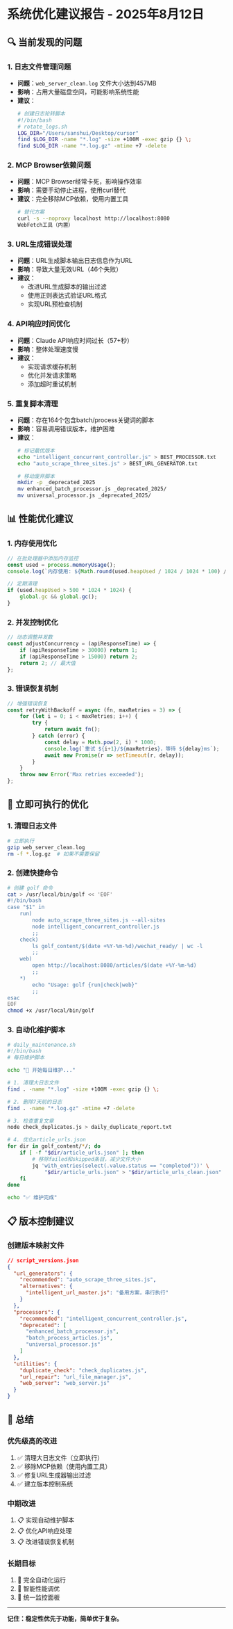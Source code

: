 # 系统优化建议报告 - 2025年8月12日

## 🔍 当前发现的问题

### 1. 日志文件管理问题
- **问题**：`web_server_clean.log` 文件大小达到457MB
- **影响**：占用大量磁盘空间，可能影响系统性能
- **建议**：
  ```bash
  # 创建日志轮转脚本
  #!/bin/bash
  # rotate_logs.sh
  LOG_DIR="/Users/sanshui/Desktop/cursor"
  find $LOG_DIR -name "*.log" -size +100M -exec gzip {} \;
  find $LOG_DIR -name "*.log.gz" -mtime +7 -delete
  ```

### 2. MCP Browser依赖问题
- **问题**：MCP Browser经常卡死，影响操作效率
- **影响**：需要手动停止进程，使用curl替代
- **建议**：完全移除MCP依赖，使用内置工具
  ```bash
  # 替代方案
  curl -s --noproxy localhost http://localhost:8080
  WebFetch工具（内置）
  ```

### 3. URL生成错误处理
- **问题**：URL生成脚本输出日志信息作为URL
- **影响**：导致大量无效URL（46个失败）
- **建议**：
  - 改进URL生成脚本的输出过滤
  - 使用正则表达式验证URL格式
  - 实现URL预检查机制

### 4. API响应时间优化
- **问题**：Claude API响应时间过长（57+秒）
- **影响**：整体处理速度慢
- **建议**：
  - 实现请求缓存机制
  - 优化并发请求策略
  - 添加超时重试机制

### 5. 重复脚本清理
- **问题**：存在164个包含batch/process关键词的脚本
- **影响**：容易调用错误版本，维护困难
- **建议**：
  ```bash
  # 标记最优版本
  echo "intelligent_concurrent_controller.js" > BEST_PROCESSOR.txt
  echo "auto_scrape_three_sites.js" > BEST_URL_GENERATOR.txt
  
  # 移动废弃脚本
  mkdir -p _deprecated_2025
  mv enhanced_batch_processor.js _deprecated_2025/
  mv universal_processor.js _deprecated_2025/
  ```

## 📊 性能优化建议

### 1. 内存使用优化
```javascript
// 在批处理器中添加内存监控
const used = process.memoryUsage();
console.log(`内存使用: ${Math.round(used.heapUsed / 1024 / 1024 * 100) / 100} MB`);

// 定期清理
if (used.heapUsed > 500 * 1024 * 1024) {
    global.gc && global.gc();
}
```

### 2. 并发控制优化
```javascript
// 动态调整并发数
const adjustConcurrency = (apiResponseTime) => {
    if (apiResponseTime > 30000) return 1;
    if (apiResponseTime > 15000) return 2;
    return 2; // 最大值
};
```

### 3. 错误恢复机制
```javascript
// 增强错误恢复
const retryWithBackoff = async (fn, maxRetries = 3) => {
    for (let i = 0; i < maxRetries; i++) {
        try {
            return await fn();
        } catch (error) {
            const delay = Math.pow(2, i) * 1000;
            console.log(`重试 ${i+1}/${maxRetries}，等待 ${delay}ms`);
            await new Promise(r => setTimeout(r, delay));
        }
    }
    throw new Error('Max retries exceeded');
};
```

## 🚀 立即可执行的优化

### 1. 清理日志文件
```bash
# 立即执行
gzip web_server_clean.log
rm -f *.log.gz  # 如果不需要保留
```

### 2. 创建快捷命令
```bash
# 创建 golf 命令
cat > /usr/local/bin/golf << 'EOF'
#!/bin/bash
case "$1" in
    run)
        node auto_scrape_three_sites.js --all-sites
        node intelligent_concurrent_controller.js
        ;;
    check)
        ls golf_content/$(date +%Y-%m-%d)/wechat_ready/ | wc -l
        ;;
    web)
        open http://localhost:8080/articles/$(date +%Y-%m-%d)
        ;;
    *)
        echo "Usage: golf {run|check|web}"
        ;;
esac
EOF
chmod +x /usr/local/bin/golf
```

### 3. 自动化维护脚本
```bash
# daily_maintenance.sh
#!/bin/bash
# 每日维护脚本

echo "🧹 开始每日维护..."

# 1. 清理大日志文件
find . -name "*.log" -size +100M -exec gzip {} \;

# 2. 删除7天前的日志
find . -name "*.log.gz" -mtime +7 -delete

# 3. 检查重复文章
node check_duplicates.js > daily_duplicate_report.txt

# 4. 优化article_urls.json
for dir in golf_content/*/; do
    if [ -f "$dir/article_urls.json" ]; then
        # 移除failed和skipped条目，减少文件大小
        jq 'with_entries(select(.value.status == "completed"))' \
            "$dir/article_urls.json" > "$dir/article_urls_clean.json"
    fi
done

echo "✅ 维护完成"
```

## 📋 版本控制建议

### 创建版本映射文件
```json
// script_versions.json
{
  "url_generators": {
    "recommended": "auto_scrape_three_sites.js",
    "alternatives": {
      "intelligent_url_master.js": "备用方案，串行执行"
    }
  },
  "processors": {
    "recommended": "intelligent_concurrent_controller.js",
    "deprecated": [
      "enhanced_batch_processor.js",
      "batch_process_articles.js",
      "universal_processor.js"
    ]
  },
  "utilities": {
    "duplicate_check": "check_duplicates.js",
    "url_repair": "url_file_manager.js",
    "web_server": "web_server.js"
  }
}
```

## 🎯 总结

### 优先级高的改进
1. ✅ 清理大日志文件（立即执行）
2. ✅ 移除MCP依赖（使用内置工具）
3. ✅ 修复URL生成器输出过滤
4. ✅ 建立版本控制系统

### 中期改进
1. 📋 实现自动维护脚本
2. 📋 优化API响应处理
3. 📋 改进错误恢复机制

### 长期目标
1. 🎯 完全自动化运行
2. 🎯 智能性能调优
3. 🎯 统一监控面板

---

**记住：稳定性优先于功能，简单优于复杂。**